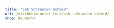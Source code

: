 ```yaml
---
title: "SSK Schrauben Schmid"
url: /kirchheim-unter-teck/ssk-schrauben-schmid/
shop: Baumarkt
---
```

